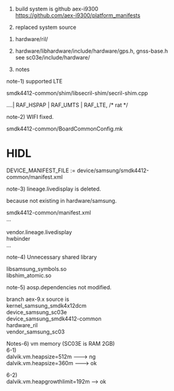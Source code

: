   
1. build system is github aex-i9300  
https://github.com/aex-i9300/platform_manifests  
  
2. replaced system source 
  
1) hardware/ril/  
  
2) hardware/libhardware/include/hardware/gps.h, gnss-base.h  
   see sc03e/include/hardware/  
  
3. notes  
  
note-1) supported LTE  
  
smdk4412-common/shim/libsecril-shim/secril-shim.cpp  
   
....| RAF_HSPAP | RAF_UMTS | RAF_LTE, /* rat */  
  
note-2) WIFI fixed.   
  
smdk4412-common/BoardCommonConfig.mk  
  
# HIDL   
DEVICE_MANIFEST_FILE := device/samsung/smdk4412-common/manifest.xml  
  
note-3) lineage.livedisplay is deleted.  
  
because not existing in hardware/samsung.    
  
smdk4412-common/manifest.xml  
...  
    <hal format="hidl">  
        <name>vendor.lineage.livedisplay</name>  
        <transport>hwbinder</transport>  
...  
  
note-4) Unnecessary shared library  

libsamsung_symbols.so  
libshim_atomic.so  
  
note-5) aosp.dependencies not modified.  
  
branch aex-9.x source is  
   kernel_samsung_smdk4x12dcm  
   device_samsung_sc03e  
   device_samsung_smdk4412-common  
   hardware_ril  
   vendor_samsung_sc03  

Notes-6) vm memory (SC03E is RAM 2GB)  
6-1)  
dalvik.vm.heapsize=512m ---> ng  
dalvik.vm.heapsize=360m ---> ok  
  
6-2)  
dalvik.vm.heapgrowthlimit=192m --> ok  

